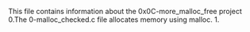 This file contains information about the 0x0C-more_malloc_free project
0.The 0-malloc_checked.c file allocates memory using malloc.
1.
